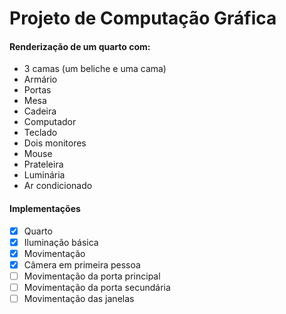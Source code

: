 # Projeto de Computação Gráfica

#### Renderização de um quarto com:
* 3 camas (um beliche e uma cama)
* Armário
* Portas
* Mesa
* Cadeira
* Computador
* Teclado
* Dois monitores
* Mouse
* Prateleira
* Luminária
* Ar condicionado

#### Implementações
- [X] Quarto
- [X] Iluminação básica
- [X] Movimentação
- [X] Câmera em primeira pessoa
- [ ] Movimentação da porta principal
- [ ] Movimentação da porta secundária
- [ ] Movimentação das janelas
